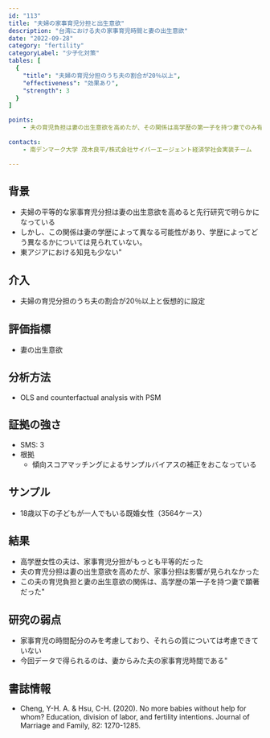 ```yaml
---
id: "113"
title: "夫婦の家事育児分担と出生意欲"
description: "台湾における夫の家事育児時間と妻の出生意欲"
date: "2022-09-28"
category: "fertility"
categoryLabel: "少子化対策"
tables: [
  {
    "title": "夫婦の育児分担のうち夫の割合が20％以上",
    "effectiveness": "効果あり",
    "strength": 3
  }
]

points:
    - 夫の育児負担は妻の出生意欲を高めたが、その関係は高学歴の第一子を持つ妻でのみ有意だった

contacts:
    - 南デンマーク大学 茂木良平/株式会社サイバーエージェント経済学社会実装チーム

---
```


## 背景
- 夫婦の平等的な家事育児分担は妻の出生意欲を高めると先行研究で明らかになっている
- しかし、この関係は妻の学歴によって異なる可能性があり、学歴によってどう異なるかについては見られていない。
- 東アジアにおける知見も少ない"



## 介入
- 夫婦の育児分担のうち夫の割合が20％以上と仮想的に設定

## 評価指標
- 妻の出生意欲

## 分析方法
- OLS and counterfactual analysis with PSM

## 証拠の強さ
- SMS: 3
- 根拠 
  - 傾向スコアマッチングによるサンプルバイアスの補正をおこなっている


## サンプル
- 18歳以下の子どもが一人でもいる既婚女性（3564ケース）


## 結果
- 高学歴女性の夫は、家事育児分担がもっとも平等的だった
- 夫の育児分担は妻の出生意欲を高めたが、家事分担は影響が見られなかった
- この夫の育児負担と妻の出生意欲の関係は、高学歴の第一子を持つ妻で顕著だった"


## 研究の弱点
- 家事育児の時間配分のみを考慮しており、それらの質については考慮できていない
- 今回データで得られるのは、妻からみた夫の家事育児時間である"

## 書誌情報
- Cheng, Y-H. A. & Hsu, C-H. (2020). No more babies without help for whom? Education, division of labor, and fertility intentions. Journal of Marriage and Family, 82: 1270-1285.